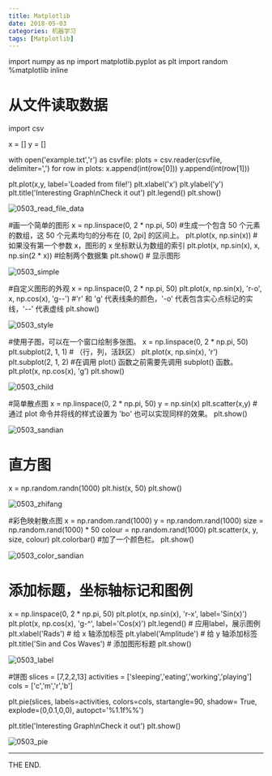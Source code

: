 ```yaml
---
title: Matplotlib
date: 2018-05-03
categories: 机器学习
tags: [Matplotlib]
---
```


import numpy as np
import matplotlib.pyplot as plt
import random
%matplotlib inline

# 从文件读取数据
import csv

x = []
y = []

with open('example.txt','r') as csvfile:
    plots = csv.reader(csvfile, delimiter=',')
    for row in plots:
        x.append(int(row[0]))
        y.append(int(row[1]))

plt.plot(x,y, label='Loaded from file!')
plt.xlabel('x')
plt.ylabel('y')
plt.title('Interesting Graph\nCheck it out')
plt.legend()
plt.show()

![0503_read_file_data]('/src/imgs/1805/0503_read_file_data.png')

#画一个简单的图形
x = np.linspace(0, 2 * np.pi, 50) #生成一个包含 50 个元素的数组，这 50 个元素均匀的分布在 [0, 2pi] 的区间上。
plt.plot(x, np.sin(x)) # 如果没有第一个参数 x，图形的 x 坐标默认为数组的索引
plt.plot(x, np.sin(x),
        x, np.sin(2 * x)) #绘制两个数据集
plt.show() # 显示图形

![0503_simple]('/src/imgs/1805/0503_simple.png')

#自定义图形的外观
x = np.linspace(0, 2 * np.pi, 50)
plt.plot(x, np.sin(x), 'r-o',
        x, np.cos(x), 'g--') #'r' 和 'g' 代表线条的颜色，'-o' 代表包含实心点标记的实线，'--' 代表虚线
plt.show()

![0503_style]('/src/imgs/1805/0503_style.png')

#使用子图，可以在一个窗口绘制多张图。
x = np.linspace(0, 2 * np.pi, 50)
plt.subplot(2, 1, 1) # （行，列，活跃区）
plt.plot(x, np.sin(x), 'r')
plt.subplot(2, 1, 2) #在调用 plot() 函数之前需要先调用 subplot() 函数。
plt.plot(x, np.cos(x), 'g')
plt.show()

![0503_child]('/src/imgs/1805/0503_child.png')

#简单散点图
x = np.linspace(0, 2 * np.pi, 50)
y = np.sin(x)
plt.scatter(x,y) #通过 plot 命令并将线的样式设置为 'bo' 也可以实现同样的效果。
plt.show()

![0503_sandian]('/src/imgs/1805/0503_sandian.png')

# 直方图
x = np.random.randn(1000)
plt.hist(x, 50)
plt.show()

![0503_zhifang]('/src/imgs/1805/0503_zhifang,png')

#彩色映射散点图
x = np.random.rand(1000)
y = np.random.rand(1000)
size = np.random.rand(1000) * 50
colour = np.random.rand(1000)
plt.scatter(x, y, size, colour)
plt.colorbar() #加了一个颜色栏。
plt.show()

![0503_color_sandian]('/src/imgs/1805/0503_color_sandian.png')

# 添加标题，坐标轴标记和图例
x = np.linspace(0, 2 * np.pi, 50)
plt.plot(x, np.sin(x), 'r-x', label='Sin(x)')
plt.plot(x, np.cos(x), 'g-^', label='Cos(x)')
plt.legend() # 应用label，展示图例
plt.xlabel('Rads') # 给 x 轴添加标签
plt.ylabel('Amplitude') # 给 y 轴添加标签
plt.title('Sin and Cos Waves') # 添加图形标题
plt.show()

![0503_label]('/src/imgs/1805/0503_label.png')

#饼图
slices = [7,2,2,13]
activities = ['sleeping','eating','working','playing']
cols = ['c','m','r','b']

plt.pie(slices,
        labels=activities,
        colors=cols,
        startangle=90,
        shadow= True,
        explode=(0,0.1,0,0),
        autopct='%1.1f%%')

plt.title('Interesting Graph\nCheck it out')
plt.show()

![0503_pie]('/src/imgs/1805/0503_pie.png')
- - -
THE END.
